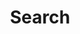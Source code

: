 ---
title: "Search" # in any language you want
layout: "search" # is necessary
# url: "/archive"
# description: "Description for Search"
summary: "search"
placeholder: "search ⏎"
---